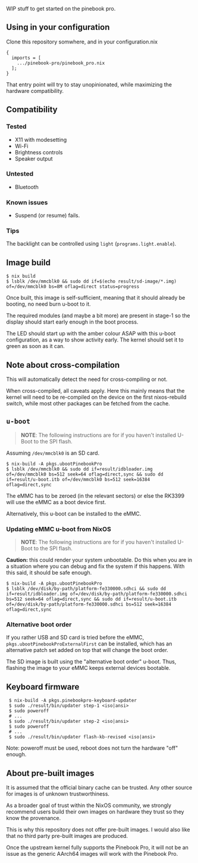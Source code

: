 WIP stuff to get started on the pinebook pro.

## Using in your configuration

Clone this repository somwhere, and in your configuration.nix

```
{
  imports = [
    .../pinebook-pro/pinebook_pro.nix
  ];
}
```

That entry point will try to stay unopinionated, while maximizing the hardware
compatibility.

## Compatibility

### Tested

 * X11 with modesetting
 * Wi-Fi
 * Brightness controls
 * Speaker output

### Untested

 * Bluetooth

### Known issues

 * Suspend (or resume) fails.

### Tips

The backlight can be controlled using `light` (`programs.light.enable`).

## Image build

```
$ nix build
$ lsblk /dev/mmcblk0 && sudo dd if=$(echo result/sd-image/*.img) of=/dev/mmcblk0 bs=8M oflag=direct status=progress
```

Once built, this image is self-sufficient, meaning that it should already be
booting, no need burn u-boot to it.

The required modules (and maybe a bit more) are present in stage-1 so the
display should start early enough in the boot process.

The LED should start up with the amber colour ASAP with this u-boot
configuration, as a way to show activity early. The kernel should set it to
green as soon as it can.

## Note about cross-compilation

This will automatically detect the need for cross-compiling or not.

When cross-compiled, all caveats apply. Here this mainly means that the kernel
will need to be re-compiled on the device on the first nixos-rebuild switch,
while most other packages can be fetched from the cache.

## `u-boot`

> **NOTE**: The following instructions are for if you haven't installed U-Boot to the SPI flash.

Assuming `/dev/mmcblk0` is an SD card.

```
$ nix-build -A pkgs.ubootPinebookPro
$ lsblk /dev/mmcblk0 && sudo dd if=result/idbloader.img of=/dev/mmcblk0 bs=512 seek=64 oflag=direct,sync && sudo dd if=result/u-boot.itb of=/dev/mmcblk0 bs=512 seek=16384 oflag=direct,sync
```

The eMMC has to be zeroed (in the relevant sectors) or else the RK3399 will use
the eMMC as a boot device first.

Alternatively, this u-boot can be installed to the eMMC.


### Updating eMMC u-boot from NixOS

> **NOTE**: The following instructions are for if you haven't installed U-Boot to the SPI flash.

**Caution:** this could render your system unbootable. Do this when you are in
a situation where you can debug and fix the system if this happens. With this
said, it should be safe enough.

```
$ nix-build -A pkgs.ubootPinebookPro
$ lsblk /dev/disk/by-path/platform-fe330000.sdhci && sudo dd if=result/idbloader.img of=/dev/disk/by-path/platform-fe330000.sdhci bs=512 seek=64 oflag=direct,sync && sudo dd if=result/u-boot.itb of=/dev/disk/by-path/platform-fe330000.sdhci bs=512 seek=16384 oflag=direct,sync
```

### Alternative boot order

If you rather USB and SD card is tried before the eMMC, `pkgs.ubootPinebookProExternalFirst`
can be installed, which has an alternative patch set added on top that will
change the boot order.

The SD image is built using the "alternative boot order" u-boot. Thus, flashing
the image to your eMMC keeps external devices bootable.


## Keyboard firmware

```
 $ nix-build -A pkgs.pinebookpro-keyboard-updater
 $ sudo ./result/bin/updater step-1 <iso|ansi>
 $ sudo poweroff
 # ...
 $ sudo ./result/bin/updater step-2 <iso|ansi>
 $ sudo poweroff
 # ...
 $ sudo ./result/bin/updater flash-kb-revised <iso|ansi>
```

Note: poweroff must be used, reboot does not turn the hardware "off" enough.


## About pre-built images

It is assumed that the official binary cache can be trusted. Any other source
for images is of unknown trustworthiness.

As a broader goal of trust within the NixOS community, we strongly recommend
users build their own images on hardware they trust so they know the
provenance.

This is why this repository does not offer pre-built images. I would also like
that no third party pre-built images are produced.

Once the upstream kernel fully supports the Pinebook Pro, it will not be an
issue as the generic AArch64 images will work with the Pinebook Pro.
